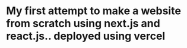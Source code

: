 # My first attempt to make a website from scratch using next.js and react.js.. deployed using vercel